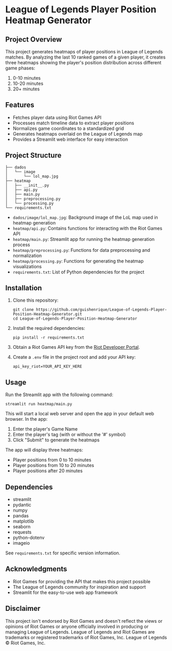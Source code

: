# League of Legends Player Position Heatmap Generator

## Project Overview

This project generates heatmaps of player positions in League of Legends matches. By analyzing the last 10 ranked games of a given player, it creates three heatmaps showing the player's position distribution across different game phases:

1. 0-10 minutes
2. 10-20 minutes
3. 20+ minutes

## Features

- Fetches player data using Riot Games API
- Processes match timeline data to extract player positions
- Normalizes game coordinates to a standardized grid
- Generates heatmaps overlaid on the League of Legends map
- Provides a Streamlit web interface for easy interaction

## Project Structure

```
├── dados
│   └── image
│       └── lol_map.jpg
├── heatmap
│   ├── __init__.py
│   ├── api.py
│   ├── main.py
│   ├── preprocessing.py
│   └── processing.py
└── requirements.txt
```

- `dados/image/lol_map.jpg`: Background image of the LoL map used in heatmap generation
- `heatmap/api.py`: Contains functions for interacting with the Riot Games API
- `heatmap/main.py`: Streamlit app for running the heatmap generation process
- `heatmap/preprocessing.py`: Functions for data preprocessing and normalization
- `heatmap/processing.py`: Functions for generating the heatmap visualizations
- `requirements.txt`: List of Python dependencies for the project

## Installation

1. Clone this repository:
   ```
   git clone https://github.com/guishenrique/League-of-Legends-Player-Position-Heatmap-Generator.git
   cd League-of-Legends-Player-Position-Heatmap-Generator
   ```

2. Install the required dependencies:
   ```
   pip install -r requirements.txt
   ```

3. Obtain a Riot Games API key from the [Riot Developer Portal](https://developer.riotgames.com/).

4. Create a `.env` file in the project root and add your API key:
   ```
   api_key_riot=YOUR_API_KEY_HERE
   ```

## Usage

Run the Streamlit app with the following command:

```
streamlit run heatmap/main.py
```

This will start a local web server and open the app in your default web browser. In the app:

1. Enter the player's Game Name
2. Enter the player's tag (with or without the '#' symbol)
3. Click "Submit" to generate the heatmaps

The app will display three heatmaps:
- Player positions from 0 to 10 minutes
- Player positions from 10 to 20 minutes
- Player positions after 20 minutes

## Dependencies

- streamlit
- pydantic
- numpy
- pandas
- matplotlib
- seaborn
- requests
- python-dotenv
- imageio

See `requirements.txt` for specific version information.


## Acknowledgments

- Riot Games for providing the API that makes this project possible
- The League of Legends community for inspiration and support
- Streamlit for the easy-to-use web app framework

## Disclaimer

This project isn't endorsed by Riot Games and doesn't reflect the views or opinions of Riot Games or anyone officially involved in producing or managing League of Legends. League of Legends and Riot Games are trademarks or registered trademarks of Riot Games, Inc. League of Legends © Riot Games, Inc.
